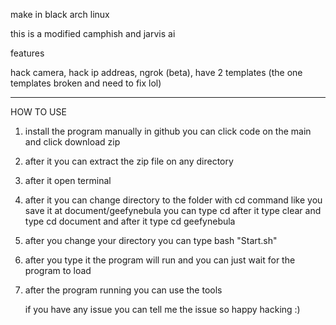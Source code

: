make in black arch linux



this is a modified camphish and jarvis ai

features

hack camera,
hack ip addreas,
ngrok (beta),
have 2 templates (the one templates broken and need to fix lol)

-------------------------------------------------------------------------------------------------------------

HOW TO USE

1. install the program manually in github you can click code on the main and click download zip
2. after it you can extract the zip file on any directory
3. after it open terminal
4. after it you can change directory to the folder with cd command like you save it at document/geefynebula you can type cd after it type clear and type cd document and after it type cd geefynebula
5. after you change your directory you can type bash "Start.sh"
6. after you type it the program will run and you can just wait for the program to load
7. after the program running you can use the tools

   if you have any issue you can tell me the issue
   so happy hacking :)

